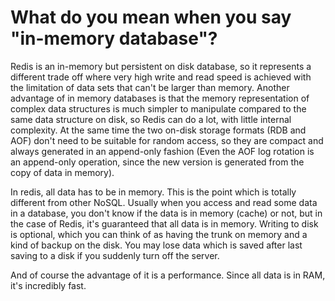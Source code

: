 # What do you mean when you say "in-memory database"?

Redis is an in-memory but persistent on disk database, so it represents a different trade off where very high write and read speed is achieved with the limitation of data sets that can't be larger than memory. Another advantage of in memory databases is that the memory representation of complex data structures is much simpler to manipulate compared to the same data structure on disk, so Redis can do a lot, with little internal complexity. At the same time the two on-disk storage formats (RDB and AOF) don't need to be suitable for random access, so they are compact and always generated in an append-only fashion (Even the AOF log rotation is an append-only operation, since the new version is generated from the copy of data in memory).


In redis, all data has to be in memory. This is the point which is totally different from other NoSQL. Usually when you access and read some data in a database, you don't know if the data is in memory (cache) or not, but in the case of Redis, it's guaranteed that all data is in memory. Writing to disk is optional, which you can think of as having the trunk on memory and a kind of backup on the disk. You may lose data which is saved after last saving to a disk if you suddenly turn off the server.

And of course the advantage of it is a performance. Since all data is in RAM, it's incredibly fast.
